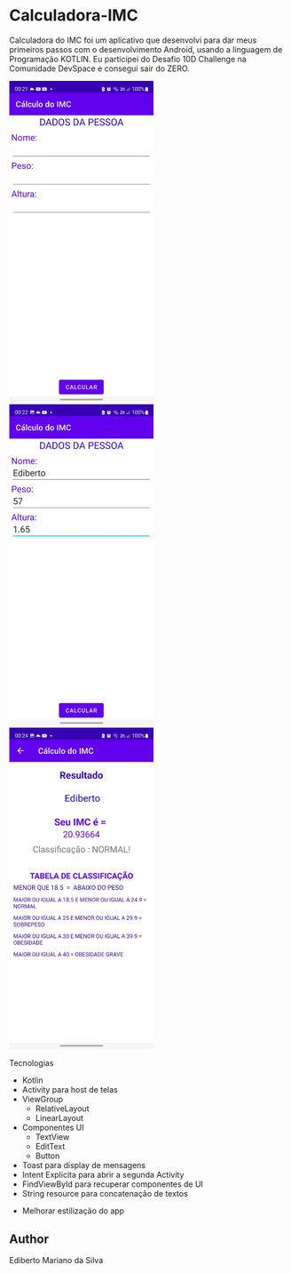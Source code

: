 # Calculadora-IMC
Calculadora do IMC foi um aplicativo que desenvolvi para dar meus primeiros passos com o desenvolvimento Android, usando a linguagem de Programação KOTLIN.
Eu participei do Desafio 10D Challenge na Comunidade DevSpace e consegui sair do ZERO.

<img src="/result/Imagem1.png" width="260">&emsp;
<img src="/result/Imagem2.png" width="260">&emsp;
<img src="/result/Imagem3.png" width="260">&emsp;

Tecnologias
* Kotlin
* Activity para host de telas
* ViewGroup
  * RelativeLayout
  * LinearLayout
* Componentes UI
  * TextView
  * EditText
  * Button
* Toast para display de mensagens
* Intent Explícita para abrir a segunda Activity
* FindViewById para recuperar componentes de UI
* String resource para concatenação de textos

- Melhorar estilização do app
## Author
Ediberto Mariano da Silva


